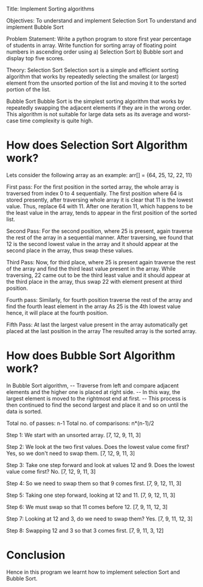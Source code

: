 Title: Implement Sorting algorithms

Objectives:
To understand and implement Selection Sort
To understand and implement Bubble Sort

Problem Statement:
Write a python program to store first year percentage of students in array. Write function for
sorting array of floating point numbers in ascending order using
a) Selection Sort
b) Bubble sort and display top five scores.

Theory:
Selection Sort
Selection sort is a simple and efficient sorting algorithm that works by repeatedly selecting the smallest (or largest) element from the unsorted portion of the list and moving it to the sorted portion of the list. 

Bubble Sort
Bubble Sort is the simplest sorting algorithm that works by repeatedly swapping the adjacent elements if they are in the wrong order. This algorithm is not suitable for large data sets as its average and worst-case time complexity is quite high.

# How does Selection Sort Algorithm work?
Lets consider the following array as an example: arr[] = {64, 25, 12, 22, 11}

First pass:
For the first position in the sorted array, the whole array is traversed from index 0 to 4 sequentially. The first position where 64 is stored presently, after traversing whole array it is clear that 11 is the lowest value.
Thus, replace 64 with 11. After one iteration 11, which happens to be the least value in the array, tends to appear in the first position of the sorted list.

Second Pass:
For the second position, where 25 is present, again traverse the rest of the array in a sequential manner.
After traversing, we found that 12 is the second lowest value in the array and it should appear at the second place in the array, thus swap these values.

Third Pass:
Now, for third place, where 25 is present again traverse the rest of the array and find the third least value present in the array.
While traversing, 22 came out to be the third least value and it should appear at the third place in the array, thus swap 22 with element present at third position.

Fourth pass:
Similarly, for fourth position traverse the rest of the array and find the fourth least element in the array 
As 25 is the 4th lowest value hence, it will place at the fourth position.

Fifth Pass:
At last the largest value present in the array automatically get placed at the last position in the array
The resulted array is the sorted array.

# How does Bubble Sort Algorithm work?
  In Bubble Sort algorithm, 
  -- Traverse from left and compare adjacent elements and the higher one is placed at right side. 
  -- In this way, the largest element is moved to the rightmost end at first. 
  -- This process is then continued to find the second largest and place it and so on until the data is sorted.

  Total no. of passes: n-1
  Total no. of comparisons: n*(n-1)/2

Step 1: We start with an unsorted array.
[7, 12, 9, 11, 3] 

Step 2: We look at the two first values. Does the lowest value come first? Yes, so we don't need to swap them.
[7, 12, 9, 11, 3] 

Step 3: Take one step forward and look at values 12 and 9. Does the lowest value come first? No.
[7, 12, 9, 11, 3] 

Step 4: So we need to swap them so that 9 comes first.
[7, 9, 12, 11, 3] 

Step 5: Taking one step forward, looking at 12 and 11.
[7, 9, 12, 11, 3]

Step 6: We must swap so that 11 comes before 12.
[7, 9, 11, 12, 3] 

Step 7: Looking at 12 and 3, do we need to swap them? Yes.
[7, 9, 11, 12, 3]

Step 8: Swapping 12 and 3 so that 3 comes first.
[7, 9, 11, 3, 12] 

# Conclusion
Hence in this program we learnt how to implement selection Sort and Bubble Sort.
